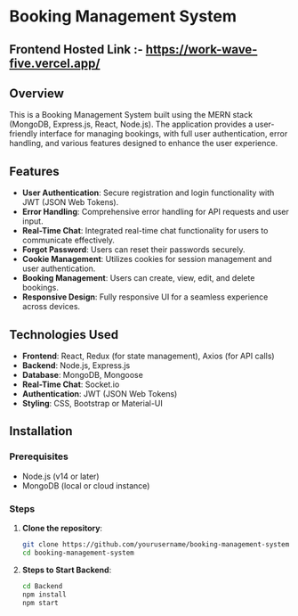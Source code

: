 # Booking Management System

## Frontend Hosted Link :-  https://work-wave-five.vercel.app/

## Overview

This is a Booking Management System built using the MERN stack (MongoDB, Express.js, React, Node.js). The application provides a user-friendly interface for managing bookings, with full user authentication, error handling, and various features designed to enhance the user experience.

## Features

- **User Authentication**: Secure registration and login functionality with JWT (JSON Web Tokens).
- **Error Handling**: Comprehensive error handling for API requests and user input.
- **Real-Time Chat**: Integrated real-time chat functionality for users to communicate effectively.
- **Forgot Password**: Users can reset their passwords securely.
- **Cookie Management**: Utilizes cookies for session management and user authentication.
- **Booking Management**: Users can create, view, edit, and delete bookings.
- **Responsive Design**: Fully responsive UI for a seamless experience across devices.

## Technologies Used

- **Frontend**: React, Redux (for state management), Axios (for API calls)
- **Backend**: Node.js, Express.js
- **Database**: MongoDB, Mongoose
- **Real-Time Chat**: Socket.io
- **Authentication**: JWT (JSON Web Tokens)
- **Styling**: CSS, Bootstrap or Material-UI

## Installation

### Prerequisites

- Node.js (v14 or later)
- MongoDB (local or cloud instance)

### Steps

1. **Clone the repository**:
   ```bash
   git clone https://github.com/yourusername/booking-management-system.git
   cd booking-management-system
   ```
2. **Steps to Start Backend**:
   ```bash
   cd Backend
   npm install
   npm start
   ```
